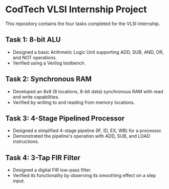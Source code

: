 # CodTech VLSI Internship Project

This repository contains the four tasks completed for the VLSI internship.

## Task 1: 8-bit ALU
- Designed a basic Arithmetic Logic Unit supporting ADD, SUB, AND, OR, and NOT operations.
- Verified using a Verilog testbench.

## Task 2: Synchronous RAM
- Developed an 8x8 (8 locations, 8-bit data) synchronous RAM with read and write capabilities.
- Verified by writing to and reading from memory locations.

## Task 3: 4-Stage Pipelined Processor
- Designed a simplified 4-stage pipeline (IF, ID, EX, WB) for a processor.
- Demonstrated the pipeline's operation with ADD, SUB, and LOAD instructions.

## Task 4: 3-Tap FIR Filter
- Designed a digital FIR low-pass filter.
- Verified its functionality by observing its smoothing effect on a step input.

